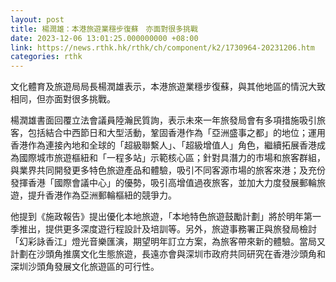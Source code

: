 ```yaml
---
layout: post
title: 楊潤雄：本港旅遊業穩步復蘇　亦面對很多挑戰
date: 2023-12-06 13:01:25.000000000 +08:00
link: https://news.rthk.hk/rthk/ch/component/k2/1730964-20231206.htm
categories: rthk
---
```


文化體育及旅遊局局長楊潤雄表示，本港旅遊業穩步復蘇，與其他地區的情況大致相同，但亦面對很多挑戰。

楊潤雄書面回覆立法會議員陸瀚民質詢，表示未來一年旅發局會有多項措施吸引旅客，包括結合中西節日和大型活動，鞏固香港作為「亞洲盛事之都」的地位；運用香港作為連接內地和全球的「超級聯繫人」、「超級增值人」角色，繼續拓展香港成為國際城市旅遊樞紐和「一程多站」示範核心區；針對具潛力的市場和旅客群組，與業界共同開發更多特色旅遊產品和體驗，吸引不同客源市場的旅客來港；及充份發揮香港「國際會議中心」的優勢，吸引高增值過夜旅客，並加大力度發展郵輪旅遊，提升香港作為亞洲郵輪樞紐的競爭力。

他提到《施政報告》提出優化本地旅遊，「本地特色旅遊鼓勵計劃」將於明年第一季推出，提供更多深度遊行程設計及培訓等。另外，旅遊事務署正與旅發局檢討「幻彩詠香江」燈光音樂匯演，期望明年訂立方案，為旅客帶來新的體驗。當局又計劃在沙頭角推廣文化生態旅遊，長遠亦會與深圳市政府共同研究在香港沙頭角和深圳沙頭角發展文化旅遊區的可行性。
